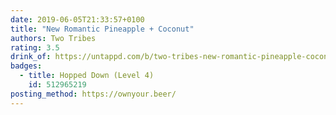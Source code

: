 ```yaml
---
date: 2019-06-05T21:33:57+0100
title: "New Romantic Pineapple + Coconut"
authors: Two Tribes
rating: 3.5
drink_of: https://untappd.com/b/two-tribes-new-romantic-pineapple-coconut/3179727
badges:
  - title: Hopped Down (Level 4)
    id: 512965219
posting_method: https://ownyour.beer/
---
```

